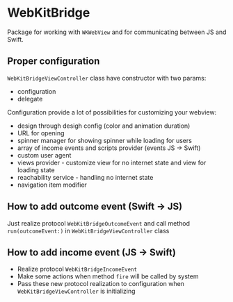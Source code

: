 # WebKitBridge

Package for working with `WKWebView` and for communicating between JS and Swift.

## Proper configuration

`WebKitBridgeViewController` class have constructor with two params:
- configuration
- delegate

Configuration provide a lot of possibilities for customizing your webview:
- design through desigh config (color and animation duration)
- URL for opening
- spinner manager for showing spinner while loading for users
- array of income events and scripts provider (events JS -> Swift)
- custom user agent
- views provider - customize view for no internet state and view for loading state
- reachability service - handling no internet state
- navigation item modifier

## How to add outcome event (Swift -> JS)

Just realize protocol `WebKitBridgeOutcomeEvent` and call method `run(outcomeEvent:)` in `WebKitBridgeViewController` class

## How to add income event (JS -> Swift)

- Realize protocol `WebKitBridgeIncomeEvent`
- Make some actions when method `fire` will be called by system
- Pass these new protocol realization to configuration when `WebKitBridgeViewController` is initializing
